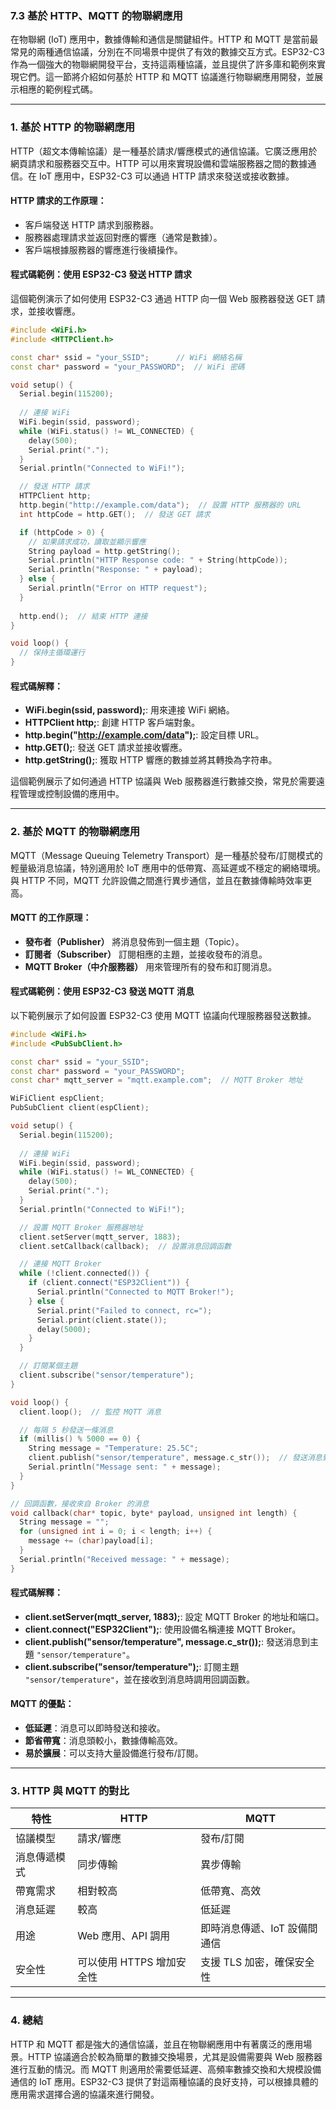 ### 7.3 **基於 HTTP、MQTT 的物聯網應用**

在物聯網 (IoT) 應用中，數據傳輸和通信是關鍵組件。HTTP 和 MQTT 是當前最常見的兩種通信協議，分別在不同場景中提供了有效的數據交互方式。ESP32-C3 作為一個強大的物聯網開發平台，支持這兩種協議，並且提供了許多庫和範例來實現它們。這一節將介紹如何基於 HTTP 和 MQTT 協議進行物聯網應用開發，並展示相應的範例程式碼。

---

### 1. **基於 HTTP 的物聯網應用**

HTTP（超文本傳輸協議）是一種基於請求/響應模式的通信協議。它廣泛應用於網頁請求和服務器交互中。HTTP 可以用來實現設備和雲端服務器之間的數據通信。在 IoT 應用中，ESP32-C3 可以通過 HTTP 請求來發送或接收數據。

#### **HTTP 請求的工作原理：**
- 客戶端發送 HTTP 請求到服務器。
- 服務器處理請求並返回對應的響應（通常是數據）。
- 客戶端根據服務器的響應進行後續操作。

#### **程式碼範例：使用 ESP32-C3 發送 HTTP 請求**

這個範例演示了如何使用 ESP32-C3 通過 HTTP 向一個 Web 服務器發送 GET 請求，並接收響應。

```cpp
#include <WiFi.h>
#include <HTTPClient.h>

const char* ssid = "your_SSID";      // WiFi 網絡名稱
const char* password = "your_PASSWORD";  // WiFi 密碼

void setup() {
  Serial.begin(115200);
  
  // 連接 WiFi
  WiFi.begin(ssid, password);
  while (WiFi.status() != WL_CONNECTED) {
    delay(500);
    Serial.print(".");
  }
  Serial.println("Connected to WiFi!");

  // 發送 HTTP 請求
  HTTPClient http;
  http.begin("http://example.com/data");  // 設置 HTTP 服務器的 URL
  int httpCode = http.GET();  // 發送 GET 請求

  if (httpCode > 0) {
    // 如果請求成功，讀取並顯示響應
    String payload = http.getString();
    Serial.println("HTTP Response code: " + String(httpCode));
    Serial.println("Response: " + payload);
  } else {
    Serial.println("Error on HTTP request");
  }
  
  http.end();  // 結束 HTTP 連接
}

void loop() {
  // 保持主循環運行
}
```

#### **程式碼解釋：**
- **WiFi.begin(ssid, password);**: 用來連接 WiFi 網絡。
- **HTTPClient http;**: 創建 HTTP 客戶端對象。
- **http.begin("http://example.com/data");**: 設定目標 URL。
- **http.GET();**: 發送 GET 請求並接收響應。
- **http.getString();**: 獲取 HTTP 響應的數據並將其轉換為字符串。

這個範例展示了如何通過 HTTP 協議與 Web 服務器進行數據交換，常見於需要遠程管理或控制設備的應用中。

---

### 2. **基於 MQTT 的物聯網應用**

MQTT（Message Queuing Telemetry Transport）是一種基於發布/訂閱模式的輕量級消息協議，特別適用於 IoT 應用中的低帶寬、高延遲或不穩定的網絡環境。與 HTTP 不同，MQTT 允許設備之間進行異步通信，並且在數據傳輸時效率更高。

#### **MQTT 的工作原理：**
- **發布者（Publisher）** 將消息發佈到一個主題（Topic）。
- **訂閱者（Subscriber）** 訂閱相應的主題，並接收發布的消息。
- **MQTT Broker（中介服務器）** 用來管理所有的發布和訂閱消息。

#### **程式碼範例：使用 ESP32-C3 發送 MQTT 消息**

以下範例展示了如何設置 ESP32-C3 使用 MQTT 協議向代理服務器發送數據。

```cpp
#include <WiFi.h>
#include <PubSubClient.h>

const char* ssid = "your_SSID";
const char* password = "your_PASSWORD";
const char* mqtt_server = "mqtt.example.com";  // MQTT Broker 地址

WiFiClient espClient;
PubSubClient client(espClient);

void setup() {
  Serial.begin(115200);
  
  // 連接 WiFi
  WiFi.begin(ssid, password);
  while (WiFi.status() != WL_CONNECTED) {
    delay(500);
    Serial.print(".");
  }
  Serial.println("Connected to WiFi!");

  // 設置 MQTT Broker 服務器地址
  client.setServer(mqtt_server, 1883);
  client.setCallback(callback);  // 設置消息回調函數

  // 連接 MQTT Broker
  while (!client.connected()) {
    if (client.connect("ESP32Client")) {
      Serial.println("Connected to MQTT Broker!");
    } else {
      Serial.print("Failed to connect, rc=");
      Serial.print(client.state());
      delay(5000);
    }
  }

  // 訂閱某個主題
  client.subscribe("sensor/temperature");
}

void loop() {
  client.loop();  // 監控 MQTT 消息

  // 每隔 5 秒發送一條消息
  if (millis() % 5000 == 0) {
    String message = "Temperature: 25.5C";
    client.publish("sensor/temperature", message.c_str());  // 發送消息到主題
    Serial.println("Message sent: " + message);
  }
}

// 回調函數，接收來自 Broker 的消息
void callback(char* topic, byte* payload, unsigned int length) {
  String message = "";
  for (unsigned int i = 0; i < length; i++) {
    message += (char)payload[i];
  }
  Serial.println("Received message: " + message);
}
```

#### **程式碼解釋：**
- **client.setServer(mqtt_server, 1883);**: 設定 MQTT Broker 的地址和端口。
- **client.connect("ESP32Client");**: 使用設備名稱連接 MQTT Broker。
- **client.publish("sensor/temperature", message.c_str());**: 發送消息到主題 `"sensor/temperature"`。
- **client.subscribe("sensor/temperature");**: 訂閱主題 `"sensor/temperature"`，並在接收到消息時調用回調函數。

#### **MQTT 的優點：**
- **低延遲**：消息可以即時發送和接收。
- **節省帶寬**：消息頭較小，數據傳輸高效。
- **易於擴展**：可以支持大量設備進行發布/訂閱。

---

### 3. **HTTP 與 MQTT 的對比**

| 特性               | HTTP                                    | MQTT                                    |
|------------------|----------------------------------------|----------------------------------------|
| 協議模型           | 請求/響應                               | 發布/訂閱                               |
| 消息傳遞模式       | 同步傳輸                                | 異步傳輸                                |
| 帶寬需求           | 相對較高                               | 低帶寬、高效                           |
| 消息延遲           | 較高                                   | 低延遲                                 |
| 用途               | Web 應用、API 調用                      | 即時消息傳遞、IoT 設備間通信           |
| 安全性             | 可以使用 HTTPS 增加安全性              | 支援 TLS 加密，確保安全性               |

---

### 4. **總結**

HTTP 和 MQTT 都是強大的通信協議，並且在物聯網應用中有著廣泛的應用場景。HTTP 協議適合於較為簡單的數據交換場景，尤其是設備需要與 Web 服務器進行互動的情況。而 MQTT 則適用於需要低延遲、高頻率數據交換和大規模設備通信的 IoT 應用。ESP32-C3 提供了對這兩種協議的良好支持，可以根據具體的應用需求選擇合適的協議來進行開發。